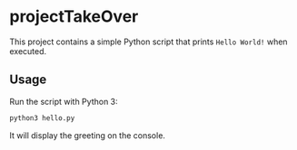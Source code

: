 # projectTakeOver

This project contains a simple Python script that prints `Hello World!` when executed.

## Usage

Run the script with Python 3:

```bash
python3 hello.py
```

It will display the greeting on the console.
